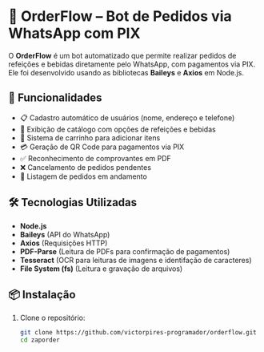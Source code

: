 # 🤖 OrderFlow – Bot de Pedidos via WhatsApp com PIX

O **OrderFlow** é um bot automatizado que permite realizar pedidos de refeições e bebidas diretamente pelo WhatsApp, com pagamentos via PIX. Ele foi desenvolvido usando as bibliotecas **Baileys** e **Axios** em Node.js.

## 🚀 Funcionalidades
- 📋 Cadastro automático de usuários (nome, endereço e telefone)
- 🍔 Exibição de catálogo com opções de refeições e bebidas
- 🛒 Sistema de carrinho para adicionar itens
- 💳 Geração de QR Code para pagamentos via PIX
- ✅ Reconhecimento de comprovantes em PDF
- ❌ Cancelamento de pedidos pendentes
- 📄 Listagem de pedidos em andamento 

## 🛠 Tecnologias Utilizadas
- **Node.js**
- **Baileys** (API do WhatsApp)
- **Axios** (Requisições HTTP)
- **PDF-Parse** (Leitura de PDFs para confirmação de pagamentos)
- **Tesseract** (OCR para leituras de imagens e identifação de caracteres)
- **File System (fs)** (Leitura e gravação de arquivos)

## 📦 Instalação

1. Clone o repositório:
   ```bash
   git clone https://github.com/victorpires-programador/orderflow.git
   cd zaporder
